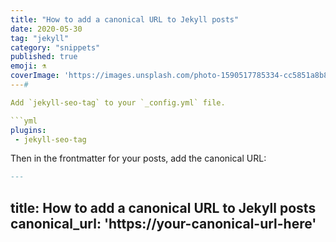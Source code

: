 ```yaml
---
title: "How to add a canonical URL to Jekyll posts"
date: 2020-05-30
tag: "jekyll"
category: "snippets"
published: true
emoji: ⚗️
coverImage: 'https://images.unsplash.com/photo-1590517785334-cc5851a8b864?ixlib=rb-1.2.1&ixid=eyJhcHBfaWQiOjEyMDd9&auto=format&fit=crop&w=1950&q=80'
---#

Add `jekyll-seo-tag` to your `_config.yml` file.

```yml
plugins:
 - jekyll-seo-tag
```

Then in the frontmatter for your posts, add the canonical URL:

```md
---
```

title: How to add a canonical URL to Jekyll posts
canonical_url: 'https://your-canonical-url-here'
---
```



